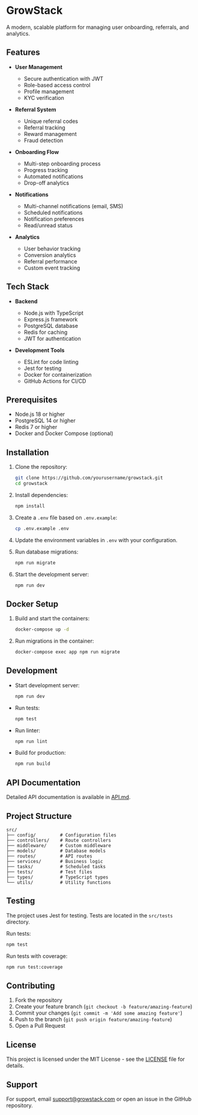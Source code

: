 # GrowStack

A modern, scalable platform for managing user onboarding, referrals, and analytics.

## Features

- **User Management**
  - Secure authentication with JWT
  - Role-based access control
  - Profile management
  - KYC verification

- **Referral System**
  - Unique referral codes
  - Referral tracking
  - Reward management
  - Fraud detection

- **Onboarding Flow**
  - Multi-step onboarding process
  - Progress tracking
  - Automated notifications
  - Drop-off analytics

- **Notifications**
  - Multi-channel notifications (email, SMS)
  - Scheduled notifications
  - Notification preferences
  - Read/unread status

- **Analytics**
  - User behavior tracking
  - Conversion analytics
  - Referral performance
  - Custom event tracking

## Tech Stack

- **Backend**
  - Node.js with TypeScript
  - Express.js framework
  - PostgreSQL database
  - Redis for caching
  - JWT for authentication

- **Development Tools**
  - ESLint for code linting
  - Jest for testing
  - Docker for containerization
  - GitHub Actions for CI/CD

## Prerequisites

- Node.js 18 or higher
- PostgreSQL 14 or higher
- Redis 7 or higher
- Docker and Docker Compose (optional)

## Installation

1. Clone the repository:
   ```bash
   git clone https://github.com/yourusername/growstack.git
   cd growstack
   ```

2. Install dependencies:
   ```bash
   npm install
   ```

3. Create a `.env` file based on `.env.example`:
   ```bash
   cp .env.example .env
   ```

4. Update the environment variables in `.env` with your configuration.

5. Run database migrations:
   ```bash
   npm run migrate
   ```

6. Start the development server:
   ```bash
   npm run dev
   ```

## Docker Setup

1. Build and start the containers:
   ```bash
   docker-compose up -d
   ```

2. Run migrations in the container:
   ```bash
   docker-compose exec app npm run migrate
   ```

## Development

- Start development server:
  ```bash
  npm run dev
  ```

- Run tests:
  ```bash
  npm test
  ```

- Run linter:
  ```bash
  npm run lint
  ```

- Build for production:
  ```bash
  npm run build
  ```

## API Documentation

Detailed API documentation is available in [API.md](API.md).

## Project Structure

```
src/
├── config/         # Configuration files
├── controllers/    # Route controllers
├── middleware/     # Custom middleware
├── models/         # Database models
├── routes/         # API routes
├── services/       # Business logic
├── tasks/          # Scheduled tasks
├── tests/          # Test files
├── types/          # TypeScript types
└── utils/          # Utility functions
```

## Testing

The project uses Jest for testing. Tests are located in the `src/tests` directory.

Run tests:
```bash
npm test
```

Run tests with coverage:
```bash
npm run test:coverage
```

## Contributing

1. Fork the repository
2. Create your feature branch (`git checkout -b feature/amazing-feature`)
3. Commit your changes (`git commit -m 'Add some amazing feature'`)
4. Push to the branch (`git push origin feature/amazing-feature`)
5. Open a Pull Request

## License

This project is licensed under the MIT License - see the [LICENSE](LICENSE) file for details.

## Support

For support, email support@growstack.com or open an issue in the GitHub repository. 